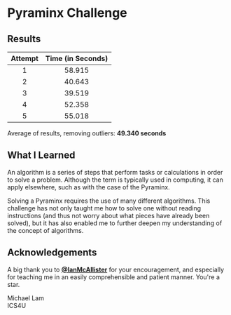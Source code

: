 # Pyraminx Challenge

## Results
| Attempt | Time (in Seconds) |
| :---: | :---: |
| 1 | 58.915 |
| 2 | 40.643 |
| 3 | 39.519 |
| 4 | 52.358 |
| 5 | 55.018 |

Average of results, removing outliers: **49.340 seconds**

## What I Learned
An algorithm is a series of steps that perform tasks or calculations in order to solve a problem. Although the term is typically used in computing, it can apply elsewhere, such as with the case of the Pyraminx.

Solving a Pyraminx requires the use of many different algorithms. This challenge has not only taught me how to solve one without reading instructions (and thus not worry about what pieces have already been solved), but it has also enabled me to further deepen my understanding of the concept of algorithms.

## Acknowledgements
A big thank you to [**@IanMcAllister**](https://github.com/IanMcAllister) for your encouragement, and especially for teaching me in an easily comprehensible and patient manner. You're a star.

Michael Lam  
ICS4U
